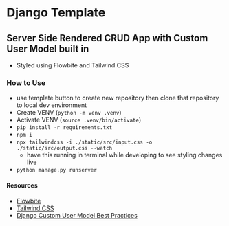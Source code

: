# Django Template

## Server Side Rendered CRUD App with Custom User Model built in
- Styled using Flowbite and Tailwind CSS
### How to Use
- use template button to create new repository then clone that repository to local dev environment
- Create VENV (`python -m venv .venv`)
- Activate VENV (`source .venv/bin/activate`)
- `pip install -r requirements.txt`
- `npm i`
- `npx tailwindcss -i ./static/src/input.css -o ./static/src/output.css --watch`
  - have this running in terminal while developing to see styling changes live
- `python manage.py runserver`
#### Resources
- [Flowbite](https://flowbite.com/)
- [Tailwind CSS](https://tailwindcss.com/)
- [Django Custom User Model Best Practices](https://learndjango.com/tutorials/django-custom-user-model)